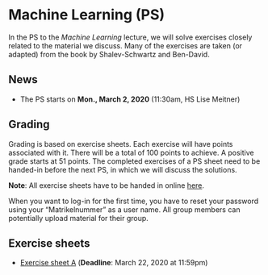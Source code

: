 # Machine Learning (PS)

In the PS to the *Machine Learning* lecture, we will solve exercises closely
related to the material we discuss. Many of the exercises are taken (or adapted) from the book by Shalev-Schwartz and Ben-David.

## News

- The PS starts on **Mon., March 2, 2020** (11:30am, HS Lise Meitner)

## Grading

Grading is based on exercise sheets. Each exercise will have points associated
with it. There will be a total of 100 points to achieve. A positive grade starts
at 51 points. The completed exercises of a PS sheet need to be handed-in before the next PS, in which we will discuss the solutions.

**Note**: All exercise sheets have to be handed in online [here](https://abgaben.cosy.sbg.ac.at/).

When you want to log-in for the first time, you have to reset your password using your “Matrikelnummer” as a user name. All group members can potentially upload material for their group.

## Exercise sheets

- [Exercise sheet A](ex1.2020.pdf) (**Deadline**: March 22, 2020 at 11:59pm)
